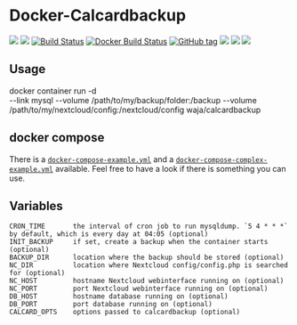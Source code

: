 <!-- markdownlint-disable MD045 -->
# Docker-Calcardbackup

[![](https://images.microbadger.com/badges/version/waja/calcardbackup.svg)](https://hub.docker.com/r/waja/calcardbackup/)
[![](https://images.microbadger.com/badges/image/waja/calcardbackup.svg)](https://hub.docker.com/r/waja/calcardbackup/)
[![Build Status](https://travis-ci.org/Cyconet/docker-calcardbackup.svg?branch=development)](https://travis-ci.org/Cyconet/docker-calcardbackup)
[![Docker Build Status](https://img.shields.io/docker/build/waja/calcardbackup.svg)](https://hub.docker.com/r/waja/calcardbackup/)
[![GitHub tag](https://img.shields.io/github/tag/Cyconet/docker-calcardbackup.svg)](https://github.com/Cyconet/docker-calcardbackup/tags)
[![](https://img.shields.io/docker/pulls/waja/calcardbackup.svg)](https://hub.docker.com/r/waja/calcardbackup/)
[![](https://img.shields.io/docker/stars/waja/calcardbackup.svg)](https://hub.docker.com/r/waja/calcardbackup/)
[![](https://img.shields.io/docker/automated/waja/calcardbackup.svg)](https://hub.docker.com/r/waja/calcardbackup/)

## Usage

  docker container run -d \
    --link mysql
    --volume /path/to/my/backup/folder:/backup
    --volume /path/to/my/nextcloud/config:/nextcloud/config
    waja/calcardbackup

## docker compose

  There is a [`docker-compose-example.yml`](https://raw.githubusercontent.com/waja/docker-calcardbackup/development/docker-compose-example.yml) and a [`docker-compose-complex-example.yml`](https://raw.githubusercontent.com/waja/docker-calcardbackup/development/docker-compose-complex-example.yml) available. Feel free to have a look if there is something you can use.

## Variables

    CRON_TIME       the interval of cron job to run mysqldump. `5 4 * * *` by default, which is every day at 04:05 (optional)
    INIT_BACKUP     if set, create a backup when the container starts (optional)
    BACKUP_DIR      location where the backup should be stored (optional)
    NC_DIR          location where Nextcloud config/config.php is searched for (optional)
    NC_HOST         hostname Nextcloud webinterface running on (optional)
    NC_PORT         port Nextcloud webinterface running on (optional)
    DB_HOST         hostname database running on (optional)
    DB_PORT         port database running on (optional)
    CALCARD_OPTS    options passed to calcardbackup (optional)
